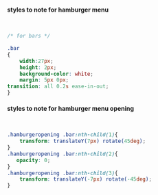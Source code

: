#### styles to note  for hamburger menu

``` css


/* for bars */

.bar
{
    width:27px;
    height: 2px;
    background-color: white;
    margin: 5px 0px;
transition: all 0.2s ease-in-out;
}

```

#### styles to note  for hamburger menu opening


``` css


.hamburgeropening .bar:nth-child(1){
    transform: translateY(7px) rotate(45deg);
}
.hamburgeropening .bar:nth-child(2){
   opacity: 0;
}
.hamburgeropening .bar:nth-child(3){
    transform: translateY(-7px) rotate(-45deg);
}


```
